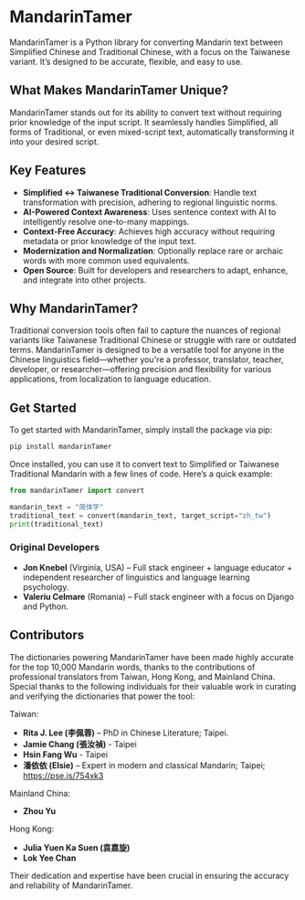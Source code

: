 # MandarinTamer  

MandarinTamer is a Python library for converting Mandarin text between Simplified Chinese and Traditional Chinese, with a focus on the Taiwanese variant. It’s designed to be accurate, flexible, and easy to use.  

## What Makes MandarinTamer Unique?  

MandarinTamer stands out for its ability to convert text without requiring prior knowledge of the input script. It seamlessly handles Simplified, all forms of Traditional, or even mixed-script text, automatically transforming it into your desired script.  

## Key Features  

- **Simplified ↔ Taiwanese Traditional Conversion**: Handle text transformation with precision, adhering to regional linguistic norms.  
- **AI-Powered Context Awareness**: Uses sentence context with AI to intelligently resolve one-to-many mappings.  
- **Context-Free Accuracy**: Achieves high accuracy without requiring metadata or prior knowledge of the input text.  
- **Modernization and Normalization**: Optionally replace rare or archaic words with more common used equivalents.  
- **Open Source**: Built for developers and researchers to adapt, enhance, and integrate into other projects.  

## Why MandarinTamer?  

Traditional conversion tools often fail to capture the nuances of regional variants like Taiwanese Traditional Chinese or struggle with rare or outdated terms. MandarinTamer is designed to be a versatile tool for anyone in the Chinese linguistics field—whether you're a professor, translator, teacher, developer, or researcher—offering precision and flexibility for various applications, from localization to language education.

## Get Started  

To get started with MandarinTamer, simply install the package via pip:

```bash
pip install mandarinTamer
```

Once installed, you can use it to convert text to Simplified or Taiwanese Traditional Mandarin with a few lines of code. Here’s a quick example:

```python
from mandarinTamer import convert

mandarin_text = "简体字"
traditional_text = convert(mandarin_text, target_script="zh_tw")
print(traditional_text)
```

### Original Developers

- **Jon Knebel** (Virginia, USA) – Full stack engineer + language educator + independent researcher of linguistics and language learning psychology.
- **Valeriu Celmare** (Romania) – Full stack engineer with a focus on Django and Python.

## Contributors  

The dictionaries powering MandarinTamer have been made highly accurate for the top 10,000 Mandarin words, thanks to the contributions of professional translators from Taiwan, Hong Kong, and Mainland China. Special thanks to the following individuals for their valuable work in curating and verifying the dictionaries that power the tool:

Taiwan:

- **Rita J. Lee (李佩蓉)** – PhD in Chinese Literature; Taipei.
- **Jamie Chang (張汝禎)** - Taipei
- **Hsin Fang Wu** - Taipei
- **潘依依 (Elsie)** – Expert in modern and classical Mandarin; Taipei; <https://pse.is/754xk3>

Mainland China:

- **Zhou Yu**

Hong Kong:

- **Julia Yuen Ka Suen (袁嘉旋)**
- **Lok Yee Chan**

Their dedication and expertise have been crucial in ensuring the accuracy and reliability of MandarinTamer.
